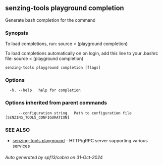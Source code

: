 ## senzing-tools playground completion

Generate bash completion for the command

### Synopsis

To load completions, run:
source < (playground completion)

To load completions automatically on on login, add this line to your .bashrc file:
source < (playground completion)

```
senzing-tools playground completion [flags]
```

### Options

```
  -h, --help   help for completion
```

### Options inherited from parent commands

```
      --configuration string   Path to configuration file [SENZING_TOOLS_CONFIGURATION]
```

### SEE ALSO

* [senzing-tools playground](senzing-tools_playground.md)  - HTTP/gRPC server supporting various services

###### Auto generated by spf13/cobra on 31-Oct-2024
